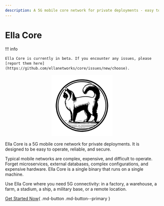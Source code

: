 ```yaml
---
description: A 5G mobile core network for private deployments - easy to operate, reliable, and secure.
---
```


# Ella Core

!!! info

    Ella Core is currently in beta. If you encounter any issues, please [report them here](https://github.com/ellanetworks/core/issues/new/choose).

<p align="center">
  <img src="images/logo.png" alt="Ella Core Logo" width="200"/>
</p>

Ella Core is a 5G mobile core network for private deployments. It is designed to be easy to operate, reliable, and secure.

Typical mobile networks are complex, expensive, and difficult to operate. Forget microservices, external databases, complex configurations, and expensive hardware. Ella Core is a single binary that runs on a single machine.

Use Ella Core where you need 5G connectivity: in a factory, a warehouse, a farm, a stadium, a ship, a military base, or a remote location.

[Get Started Now](tutorials/getting_started.md){ .md-button .md-button--primary }
